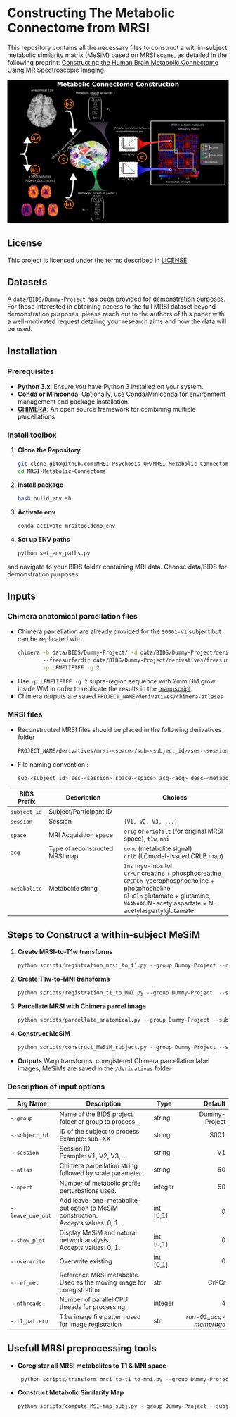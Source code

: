 # Constructing The Metabolic Connectome from MRSI

This repository contains all the necessary files to construct a within-subject metabolic similarity matrix (MeSiM) based on MRSI scans, as detailed in the following preprint: [Constructing the Human Brain Metabolic Connectome Using MR Spectroscopic Imaging](https://www.biorxiv.org/content/10.1101/2025.03.10.642332v1).

<img src="figures/Figure1.png" alt="Figure 1">

## License
This project is licensed under the terms described in [LICENSE](./LICENSE).

## Datasets
A ```data/BIDS/Dummy-Project``` has been provided for demonstration purposes. For those interested in obtaining access to the full MRSI dataset beyond demonstration purposes, please reach out to the authors of this paper with a well-motivated request detailing your research aims and how the data will be used. 

## Installation

### Prerequisites

- **Python 3.x**: Ensure you have Python 3 installed on your system.
- **Conda or Miniconda**: Optionally, use Conda/Miniconda for environment management and package installation.
- **[CHIMERA](https://github.com/connectomicslab/chimera)**: An open source framework for combining multiple parcellations



### Install toolbox

1. **Clone the Repository**
   ```bash
   git clone git@github.com:MRSI-Psychosis-UP/MRSI-Metabolic-Connectome.git
   cd MRSI-Metabolic-Connectome
2. **Install package**
    ```bash
    bash build_env.sh

3. **Activate env**
    ```bash
    conda activate mrsitooldemo_env

4. **Set up ENV paths**
   ```python
   python set_env_paths.py
 and navigate to your BIDS folder containing MRI data. Choose data/BIDS for demonstration purposes



## Inputs

### Chimera anatomical parcellation files ###
- Chimera parcellation are already provided for the ```S0001-V1``` subject but can be replicated with
   ```sh
   chimera -b data/BIDS/Dummy-Project/ -d data/BIDS/Dummy-Project/derivatives/ \ 
           --freesurferdir data/BIDS/Dummy-Project/derivatives/freesurfer/     \
           -p LFMFIIFIFF -g 2
   ```
- Use ```-p LFMFIIFIFF -g 2``` supra-region sequence with 2mm GM grow inside WM in order to replicate the results in the [manuscript](https://www.biorxiv.org/content/10.1101/2025.03.10.642332v1).
- Chimera outputs are saved  ```PROJECT_NAME/derivatives/chimera-atlases```

### MRSI files ###
- Reconstrcuted MRSI files should be placed in the following derivatives folder
   ```sh
   PROJECT_NAME/derivatives/mrsi-<space>/sub-<subject_id>/ses-<session>/
   ```
- File naming convention :
  ```sh
  sub-<subject_id>_ses-<session>_space-<space>_acq-<acq>_desc-<metabolite>_mrsi.nii.gz
  ```

| **BIDS Prefix** | **Description**                           | **Choices**                                                                                           |
|-----------------|-------------------------------------------|-------------------------------------------------------------------------------------------------------|
| `subject_id`         | Subject/Participant ID                    |                                                                                                       |
| `session`         | Session                                   | `[V1, V2, V3, ...]`                                                                                   |
| `space`       | MRI Acquisition space                     | `orig` or `origfilt` (for original MRSI space), `t1w`, `mni`                                                          |
| `acq`         | Type of reconstructed MRSI map           | `conc` (metabolite signal)<br>`crlb` (LCmodel-issued CRLB map)                                          |
| `metabolite`        | Metabolite string                         | `Ins` myo-inositol <br>`CrPCr` creatine + phosphocreatine <br> `GPCPCh` lycerophosphocholine + phosphocholine   <br> `GluGln` glutamate + glutamine,   <br> `NAANAAG` N-acetylaspartate + N-acetylaspartylglutamate 

## Steps to Construct a within-subject MeSiM

1. **Create MRSI-to-T1w transforms**
   ```python
   python scripts/registration_mrsi_to_t1.py --group Dummy-Project --ref_met CrPCr --subject_id S001 --session V1 --nthreads 16

2. **Create T1w-to-MNI transforms**  
   ```python
   python scripts/registration_t1_to_MNI.py --group Dummy-Project  --subject_id S001 --session V1 --nthreads 16


3. **Parcellate MRSI with Chimera parcel image** 
   ```python
   python scripts/parcellate_anatomical.py --group Dummy-Project --subject_id S001 --session V1 --atlas LFMIHIFIF-3

4. **Construct MeSiM** 
   ```python
   python scripts/construct_MeSiM_subject.py --group Dummy-Project --subject_id S001 --session V1 --npert 50 --show_plot 1 --nthreads 16

- **Outputs**
    Warp transforms, coregistered Chimera parcellation label images, MeSiMs are saved in the ```/derivatives``` folder

### Description of input options

| **Arg Name**      | **Description**                                                                                                  | **Type**    | **Default**    |
|-------------------|------------------------------------------------------------------------------------------------------------------|-------------|---------------:|
| `--group`         | Name of the BIDS project folder or group to process.                                                           | string      | Dummy-Project  |
| `--subject_id`    | ID of the subject to process.<br>Example: sub-XX                                                                  | string      | S001           |
| `--session`       | Session ID.<br>Example: V1, V2, V3, ...                                                                           | string      | V1             |
| `--atlas`         | Chimera parcellation string followed by scale parameter.                                                         | string      | 50             |
| `--npert`         | Number of metabolic profile perturbations used.                                                                  | integer     | 50             |
| `--leave_one_out` | Add leave-one-metabolite-out option to MeSiM construction.<br>Accepts values: 0, 1.                                | int [0,1]   | 0              |
| `--show_plot`     | Display MeSiM and natural network analysis.<br>Accepts values: 0, 1.                                               | int [0,1]   | 0              |
| `--overwrite`     | Overwrite existing                                                                                               | int [0,1]   | 0              |
| `--ref_met`       | Reference MRSI metabolite.<br>Used as the moving image for coregistration.                                         | str         | CrPCr          |
| `--nthreads`      | Number of parallel CPU threads for processing.                                                                   | integer     | 4              |
| `--t1_pattern`    | T1w image file pattern used for image registration                                                                 | str     | _run-01_acq-memprage_              |


<!-- <img src="https://github.com/user-attachments/assets/4f0069ea-c4d7-4466-bd8e-7c55b1da3180" alt="Screenshot from 2025-03-11 22-40-35" width="600" /> -->


## Usefull MRSI preprocessing tools

- **Coregister all MRSI metabolites to T1 & MNI space** 
   ```python
    python scripts/transform_mrsi_to-t1_to-mni.py --group Dummy-Project --subject_id S001 --session V1  --nthreads 16


- **Construct Metabolic Similarity Map**
    ```python
    python scripts/compute_MSI-map_subj.py --group Dummy-Project --subject_id S001 --session V1 --npert 50 --nthreads 16


